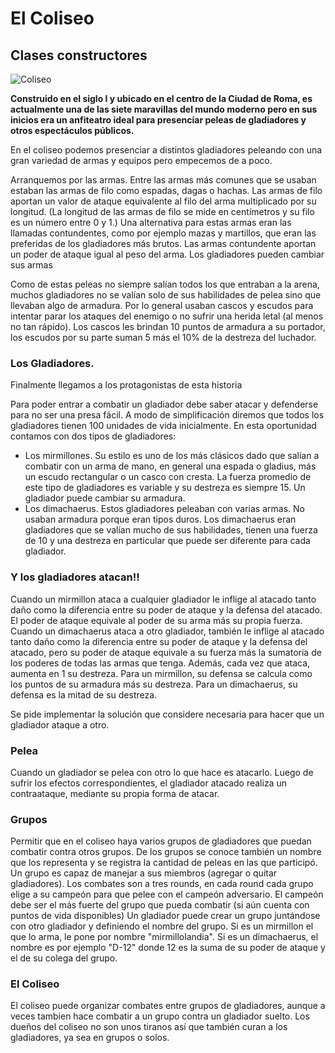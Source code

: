 # El Coliseo 
 
## Clases constructores
![Coliseo](https://thumbs.dreamstime.com/t/dibujo-del-coliseo-ejemplo-de-colosseum-en-roma-italia-65506949.jpg)
  
**Construido en el siglo I y ubicado en el centro de la Ciudad de Roma, es actualmente una de las siete maravillas del mundo moderno pero en sus inicios era un anfiteatro ideal para presenciar peleas de gladiadores y otros espectáculos públicos.**

En el coliseo podemos presenciar a distintos gladiadores peleando con una gran variedad de armas y equipos pero empecemos de a poco.

Arranquemos por las armas. Entre las armas más comunes que se usaban estaban las armas de filo como espadas, dagas o hachas. Las armas de filo aportan un valor de ataque equivalente al filo del arma multiplicado por su longitud. (La longitud de las armas de filo se mide en centímetros y su filo es un número entre 0 y 1.)
Una alternativa para estas armas eran las llamadas contundentes, como por ejemplo mazas y martillos, que eran las preferidas de los gladiadores más brutos. Las armas contundente aportan un poder de ataque igual al peso del arma. Los gladiadores pueden cambiar sus armas 

Como de estas peleas no siempre salían todos los que entraban a la arena, muchos gladiadores no se valían solo de sus habilidades de pelea sino que llevaban algo de armadura. Por lo general usaban cascos y escudos para intentar parar los ataques del enemigo o no sufrir una herida letal (al menos no tan rápido). Los cascos les brindan 10 puntos de armadura a su portador, los escudos por su parte suman 5 más el 10% de la destreza del luchador.

### Los Gladiadores.
Finalmente llegamos a los protagonistas de esta historia

Para poder entrar a combatir un gladiador debe saber atacar y defenderse para no ser una presa fácil. A modo de simplificación diremos que todos los gladiadores tienen 100 unidades de vida inicialmente.
En esta oportunidad contamos con dos tipos de gladiadores:
- Los mirmillones. Su estilo es uno de los más clásicos dado que salían a combatir con un arma de mano, en general una espada o gladius, más un escudo rectangular o un casco con cresta. La fuerza promedio de este tipo de gladiadores es variable y su destreza es siempre 15. Un gladiador puede cambiar su armadura.
- Los dimachaerus. Estos gladiadores peleaban con varias armas. No usaban armadura porque eran tipos duros. Los dimachaerus eran gladiadores que se valían mucho de sus habilidades, tienen una fuerza de 10 y una destreza en particular que puede ser diferente para cada gladiador. 


### Y los gladiadores atacan!! 

Cuando un mirmillon ataca a cualquier gladiador le inflige al atacado tanto daño como la diferencia entre su poder de ataque y la defensa del atacado. El poder de ataque equivale al poder de su arma más su propia fuerza. 
Cuando un dimachaerus ataca a otro gladiador, también le inflige al atacado tanto daño como la diferencia entre su poder de ataque y la defensa del atacado, pero su poder de ataque equivale a su fuerza más la sumatoria de los poderes de todas las armas que tenga.  Además, cada vez que ataca, aumenta en 1 su destreza.
Para un mirmillon, su defensa se calcula como los puntos de su armadura más su destreza. 
Para un dimachaerus, su defensa es la mitad de su destreza.

Se pide implementar la solución que considere necesaria para hacer que un gladiador ataque a otro.

### Pelea
Cuando un gladiador se pelea con otro lo que hace es atacarlo. Luego de sufrir los efectos correspondientes, el gladiador atacado realiza un contraataque, mediante su propia forma de atacar. 

### Grupos
Permitir que en el coliseo haya varios grupos de gladiadores que puedan combatir contra otros grupos. De los grupos se conoce también un nombre que los representa y se registra la cantidad de peleas en las que participó. Un grupo es capaz de manejar a sus miembros (agregar o quitar gladiadores).
Los combates son a tres rounds, en cada round cada grupo elige a su campeón para que pelee con el campeón adversario. El campeón debe ser el más fuerte del grupo que pueda combatir (si aún cuenta con puntos de vida disponibles)
Un gladiador puede crear un grupo juntándose con otro gladiador y definiendo el nombre del grupo. Si es un mirmillon el que lo arma, le pone por nombre "mirmillolandia". Si es un dimachaerus, el nombre es por ejemplo "D-12" donde 12 es la suma de su poder de ataque y el de su colega del grupo.


### El Coliseo
El coliseo puede organizar combates entre grupos de gladiadores, aunque a veces tambien hace combatir a un grupo contra un gladiador suelto. Los dueños del coliseo no son unos tiranos así que también curan a los gladiadores, ya sea en grupos o solos.
